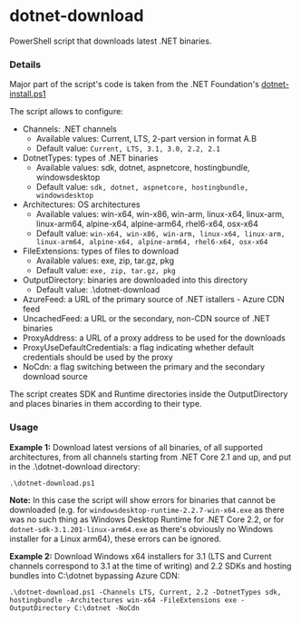 # dotnet-download
PowerShell script that downloads latest .NET binaries.

### Details
Major part of the script's code is taken from the .NET Foundation's [dotnet-install.ps1](https://dotnet.microsoft.com/download/dotnet-core/scripts)

The script allows to configure:
- Channels: .NET channels
    - Available values: Current, LTS, 2-part version in format A.B
    - Default value: `Current, LTS, 3.1, 3.0, 2.2, 2.1`
- DotnetTypes: types of .NET binaries
    - Available values: sdk, dotnet, aspnetcore, hostingbundle, windowsdesktop
    - Default value: `sdk, dotnet, aspnetcore, hostingbundle, windowsdesktop`
- Architectures: OS architectures
    - Available values: win-x64, win-x86, win-arm, linux-x64, linux-arm, linux-arm64, alpine-x64, alpine-arm64, rhel6-x64, osx-x64
    - Default value: `win-x64, win-x86, win-arm, linux-x64, linux-arm, linux-arm64, alpine-x64, alpine-arm64, rhel6-x64, osx-x64`
- FileExtensions: types of files to download
    - Available values: exe, zip, tar.gz, pkg
    - Default value: `exe, zip, tar.gz, pkg`
- OutputDirectory: binaries are downloaded into this directory
    - Default value: .\dotnet-download
- AzureFeed: a URL of the primary source of .NET istallers - Azure CDN feed
- UncachedFeed: a URL or the secondary, non-CDN source of .NET binaries
- ProxyAddress: a URL of a proxy address to be used for the downloads
- ProxyUseDefaultCredentials: a flag indicating whether default credentials should be used by the proxy
- NoCdn: a flag switching between the primary and the secondary download source

The script creates SDK and Runtime directories inside the OutputDirectory and places binaries in them according to their type.

### Usage
**Example 1:** Download latest versions of all binaries, of all supported architectures, from all channels starting from .NET Core 2.1 and up, and put in the .\dotnet-download directory:
```
.\dotnet-download.ps1
```
**Note:** In this case the script will show errors for binaries that cannot be downloaded (e.g. for `windowsdesktop-runtime-2.2.7-win-x64.exe` as there was no such thing as Windows Desktop Runtime for .NET Core 2.2, or for `dotnet-sdk-3.1.201-linux-arm64.exe` as there's obviously no Windows installer for a Linux arm64), these errors can be ignored.

**Example 2:** Download Windows x64 installers for 3.1 (LTS and Current channels correspond to 3.1 at the time of writing) and 2.2 SDKs and hosting bundles into C:\dotnet bypassing Azure CDN:
```
.\dotnet-download.ps1 -Channels LTS, Current, 2.2 -DotnetTypes sdk, hostingbundle -Architectures win-x64 -FileExtensions exe -OutputDirectory C:\dotnet -NoCdn
```
